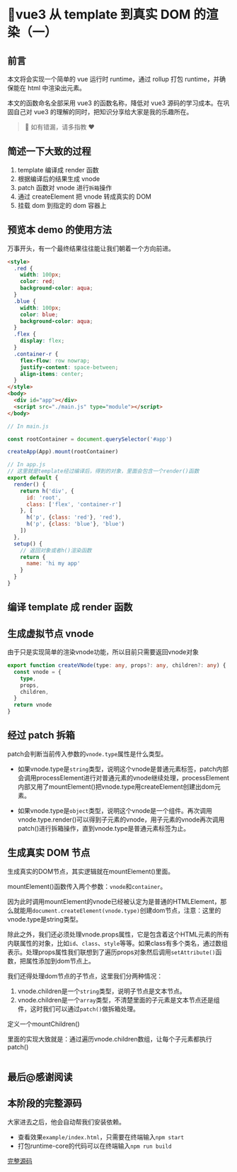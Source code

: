 # 🚀vue3 从 template 到真实 DOM 的渲染（一）

## 前言

本文将会实现一个简单的 vue 运行时 runtime，通过 rollup 打包 runtime，并确保能在 html 中渲染出元素。

本文的函数命名全部采用 vue3 的函数名称，降低对 vue3 源码的学习成本。在巩固自己对 vue3 的理解的同时，把知识分享给大家是我的乐趣所在。

> 🤣 如有错漏，请多指教 ❤

## 简述一下大致的过程

1. template 编译成 render 函数
2. 根据编译后的结果生成 vnode
3. patch 函数对 vnode 进行`拆箱`操作
4. 通过 createElement 把 vnode 转成真实的 DOM
5. 挂载 dom 到指定的 dom 容器上

## 预览本 demo 的使用方法

万事开头，有一个最终结果往往能让我们朝着一个方向前进。

```html
<style>
  .red {
    width: 100px;
    color: red;
    background-color: aqua;
  }
  .blue {
    width: 100px;
    color: blue;
    background-color: aqua;
  }
  .flex {
    display: flex;
  }
  .container-r {
    flex-flow: row nowrap;
    justify-content: space-between;
    align-items: center;
  }
</style>
<body>
  <div id="app"></div>
  <script src="./main.js" type="module"></script>
</body>
```
```javascript
// In main.js

const rootContainer = document.querySelector('#app')

createApp(App).mount(rootContainer)
```
```javascript
// In app.js
// 这里就是template经过编译后，得到的对象，里面会包含一个render()函数
export default {
  render() {
    return h('div', {
      id: 'root',
      class: ['flex', 'container-r']
    }, [
      h('p', {class: 'red'}, 'red'),
      h('p', {class: 'blue'}, 'blue')
    ])
  },
  setup() {
    // 返回对象或者h()渲染函数
    return {
      name: 'hi my app'
    }
  }
}

```


## 编译 template 成 render 函数



## 生成虚拟节点 vnode

由于只是实现简单的渲染vnode功能，所以目前只需要返回vnode对象

```typescript
export function createVNode(type: any, props?: any, children?: any) {
  const vnode = {
    type,
    props,
    children,
  }
  return vnode
}

```

## 经过 patch 拆箱

patch会判断当前传入参数的`vnode.type`属性是什么类型。

* 如果vnode.type是`string`类型，说明这个vnode是普通元素标签，patch内部会调用processElement进行对普通元素的vnode继续处理，processElement内部又用了mountElement()把vnode.type用createElement创建出dom元素。

* 如果vnode.type是`object`类型，说明这个vnode是一个组件。再次调用vnode.type.render()可以得到子元素的vnode，用子元素的vnode再次调用patch()进行拆箱操作，直到vnode.type是普通元素标签为止。


## 生成真实 DOM 节点

生成真实的DOM节点，其实逻辑就在mountElement()里面。

mountElement()函数传入两个参数：`vnode`和`container`。

因为此时调用mountElement的vnode已经被认定为是普通的HTMLElement，那么就能用`document.createElement(vnode.type)`创建dom节点，注意：这里的vnode.type是string类型。

除此之外，我们还必须处理vnode.props属性，它是包含着这个HTML元素的所有内联属性的对象，比如`id`、`class`、`style`等等。如果class有多个类名，通过数组表示。处理props属性我们联想到了遍历props对象然后调用`setAttribute()`函数，把属性添加到dom节点上。

我们还得处理dom节点的子节点，这里我们分两种情况：
1. vnode.children是一个`string`类型，说明子节点是文本节点。
2. vnode.children是一个`array`类型，不清楚里面的子元素是文本节点还是组件，这时我们可以通过`patch()`做拆箱处理。

定义一个mountChildren()

里面的实现大致就是：通过遍历vnode.children数组，让每个子元素都执行patch()
```typescript

```


## 最后@感谢阅读

## 本阶段的完整源码
大家进去之后，他会自动帮我们安装依赖。

* 查看效果`example/index.html`，只需要在终端输入`npm start`
* 打包runtime-core的代码可以在终端输入`npm run build`


[完整源码](https://stackblitz.com/edit/node-6ic27h?file=src%2Fruntime-core%2Fcomponent.ts,src%2Fruntime-core%2FcreateApp.ts,src%2Fruntime-core%2Fh.ts,src%2Fruntime-core%2Findex.ts,src%2Fruntime-core%2Frenderer.ts,src%2Fruntime-core%2Fvnode.ts,src%2Fshare%2Findex.ts,src%2Findex.ts,package.json,example%2Fapp.js,example%2Fmain.js,example%2Findex.html,server%2Findex.js)
